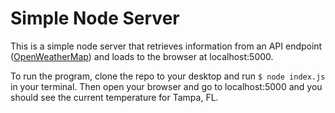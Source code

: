 # Simple Node Server

This is a simple node server that retrieves information from an API endpoint ([OpenWeatherMap](http://openweathermap.org)) and loads to the browser at localhost:5000.

To run the program, clone the repo to your desktop and run `$ node index.js` in your terminal. Then open your browser and go to localhost:5000 and you should see the current temperature for Tampa, FL.
